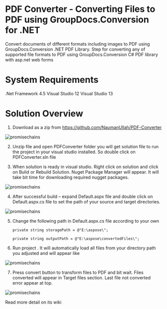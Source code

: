 # PDF Converter - Converting Files to PDF using GroupDocs.Conversion for .NET 
Convert documents of different formats including images to PDF using GroupDocs.Conversion .NET PDF Library. Step for converting any of supported file formats to PDF using  GroupDocs.Conversion C# PDF library with asp.net web forms

# System Requirements

.Net Framework 4.5
Visual Studio 12 
Visual Studio 13

# Solution Overview
1.	Download as a zip from https://github.com/NaumanUllah/PDF-Converter

![promisechains](https://cloud.githubusercontent.com/assets/19569320/15599077/f75091ee-23f9-11e6-9489-d09b6f7b4b40.png)
 
2.	Unzip file and open PDFConverter folder you will get solution file to run the project in your visual studio installed. So double click on PDFConverter.sln file

3.	When solution is ready in visual studio. Right click on solution and click on Bulid or Rebuild Solution. Nuget Package Manager will appear. It will take bit time for downloading required nugget packages.
	

![promisechains](https://cloud.githubusercontent.com/assets/19569320/15599079/f7841de8-23f9-11e6-8376-9229e6c96dca.png)
 
4.	After successful build – expand Default.aspx file and double click on Default.aspx.cs file to set the path of your source and target directories. 
  
![promisechains](https://cloud.githubusercontent.com/assets/19569320/15599076/f71fb09c-23f9-11e6-8971-73849f00c94e.png)

5.	Change the following path in Default.aspx.cs file according to your own 

        private string storagePath = @"E:\aspose\"; 

        private string outputPath = @"E:\aspose\convertedFiles\";

6.	Run project . It will automatically load all files from your directory path you adjusted and will appear like
 

![promisechains](https://cloud.githubusercontent.com/assets/19569320/15599078/f755351e-23f9-11e6-9de8-e6ca14d7871a.png)

7.	Press convert button to transform files to PDF and bit wait. Files converted will appear in Target files section. Last file not converted error appear at top. 

![promisechains](https://cloud.githubusercontent.com/assets/19569320/15599080/f7f39696-23f9-11e6-8581-8874b59a260d.png)


Read more detail on its wiki
